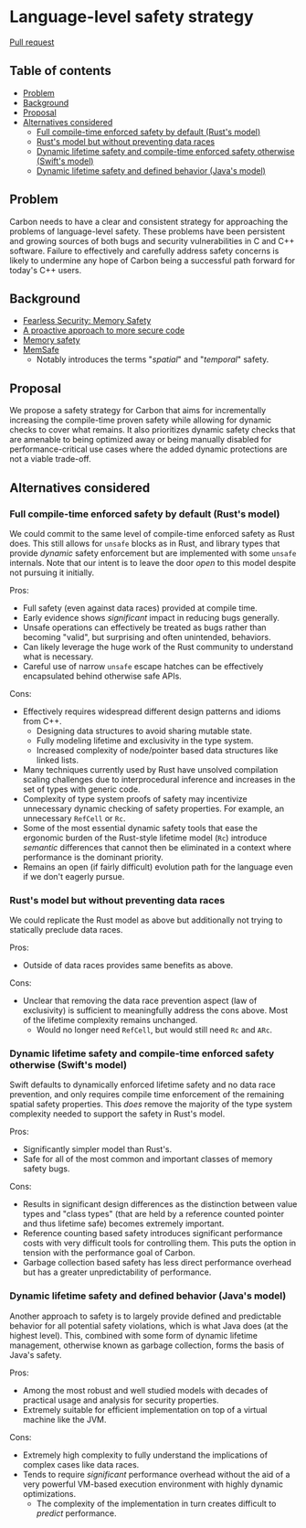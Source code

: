# Language-level safety strategy

<!--
Part of the Carbon Language project, under the Apache License v2.0 with LLVM
Exceptions. See /LICENSE for license information.
SPDX-License-Identifier: Apache-2.0 WITH LLVM-exception
-->

[Pull request](https://github.com/carbon-language/carbon-lang/pull/130)

## Table of contents

<!-- toc -->

-   [Problem](#problem)
-   [Background](#background)
-   [Proposal](#proposal)
-   [Alternatives considered](#alternatives-considered)
    -   [Full compile-time enforced safety by default (Rust's model)](#full-compile-time-enforced-safety-by-default-rusts-model)
    -   [Rust's model but without preventing data races](#rusts-model-but-without-preventing-data-races)
    -   [Dynamic lifetime safety and compile-time enforced safety otherwise (Swift's model)](#dynamic-lifetime-safety-and-compile-time-enforced-safety-otherwise-swifts-model)
    -   [Dynamic lifetime safety and defined behavior (Java's model)](#dynamic-lifetime-safety-and-defined-behavior-javas-model)

<!-- tocstop -->

## Problem

Carbon needs to have a clear and consistent strategy for approaching the
problems of language-level safety. These problems have been persistent and
growing sources of both bugs and security vulnerabilities in C and C++ software.
Failure to effectively and carefully address safety concerns is likely to
undermine any hope of Carbon being a successful path forward for today's C++
users.

## Background

-   [Fearless Security: Memory Safety](https://hacks.mozilla.org/2019/01/fearless-security-memory-safety/)
-   [A proactive approach to more secure code](https://msrc-blog.microsoft.com/2019/07/16/a-proactive-approach-to-more-secure-code/)
-   [Memory safety](https://www.chromium.org/Home/chromium-security/memory-safety)
-   [MemSafe](https://doi.org/10.1002/spe.2105)
    -   Notably introduces the terms "_spatial_" and "_temporal_" safety.

## Proposal

We propose a safety strategy for Carbon that aims for incrementally increasing
the compile-time proven safety while allowing for dynamic checks to cover what
remains. It also prioritizes dynamic safety checks that are amenable to being
optimized away or being manually disabled for performance-critical use cases
where the added dynamic protections are not a viable trade-off.

## Alternatives considered

### Full compile-time enforced safety by default (Rust's model)

We could commit to the same level of compile-time enforced safety as Rust does.
This still allows for `unsafe` blocks as in Rust, and library types that provide
_dynamic_ safety enforcement but are implemented with some `unsafe` internals.
Note that our intent is to leave the door _open_ to this model despite not
pursuing it initially.

Pros:

-   Full safety (even against data races) provided at compile time.
-   Early evidence shows _significant_ impact in reducing bugs generally.
-   Unsafe operations can effectively be treated as bugs rather than becoming
    "valid", but surprising and often unintended, behaviors.
-   Can likely leverage the huge work of the Rust community to understand what
    is necessary.
-   Careful use of narrow `unsafe` escape hatches can be effectively
    encapsulated behind otherwise safe APIs.

Cons:

-   Effectively requires widespread different design patterns and idioms from
    C++.
    -   Designing data structures to avoid sharing mutable state.
    -   Fully modeling lifetime and exclusivity in the type system.
    -   Increased complexity of node/pointer based data structures like linked
        lists.
-   Many techniques currently used by Rust have unsolved compilation scaling
    challenges due to interprocedural inference and increases in the set of
    types with generic code.
-   Complexity of type system proofs of safety may incentivize unnecessary
    dynamic checking of safety properties. For example, an unnecessary `RefCell`
    or `Rc`.
-   Some of the most essential dynamic safety tools that ease the ergonomic
    burden of the Rust-style lifetime model (`Rc`) introduce _semantic_
    differences that cannot then be eliminated in a context where performance is
    the dominant priority.
-   Remains an open (if fairly difficult) evolution path for the language even
    if we don't eagerly pursue.

### Rust's model but without preventing data races

We could replicate the Rust model as above but additionally not trying to
statically preclude data races.

Pros:

-   Outside of data races provides same benefits as above.

Cons:

-   Unclear that removing the data race prevention aspect (law of exclusivity)
    is sufficient to meaningfully address the cons above. Most of the lifetime
    complexity remains unchanged.
    -   Would no longer need `RefCell`, but would still need `Rc` and `ARc`.

### Dynamic lifetime safety and compile-time enforced safety otherwise (Swift's model)

Swift defaults to dynamically enforced lifetime safety and no data race
prevention, and only requires compile time enforcement of the remaining spatial
safety properties. This _does_ remove the majority of the type system complexity
needed to support the safety in Rust's model.

Pros:

-   Significantly simpler model than Rust's.
-   Safe for all of the most common and important classes of memory safety bugs.

Cons:

-   Results in significant design differences as the distinction between value
    types and "class types" (that are held by a reference counted pointer and
    thus lifetime safe) becomes extremely important.
-   Reference counting based safety introduces significant performance costs
    with very difficult tools for controlling them. This puts the option in
    tension with the performance goal of Carbon.
-   Garbage collection based safety has less direct performance overhead but has
    a greater unpredictability of performance.

### Dynamic lifetime safety and defined behavior (Java's model)

Another approach to safety is to largely provide defined and predictable
behavior for all potential safety violations, which is what Java does (at the
highest level). This, combined with some form of dynamic lifetime management,
otherwise known as garbage collection, forms the basis of Java's safety.

Pros:

-   Among the most robust and well studied models with decades of practical
    usage and analysis for security properties.
-   Extremely suitable for efficient implementation on top of a virtual machine
    like the JVM.

Cons:

-   Extremely high complexity to fully understand the implications of complex
    cases like data races.
-   Tends to require _significant_ performance overhead without the aid of a
    very powerful VM-based execution environment with highly dynamic
    optimizations.
    -   The complexity of the implementation in turn creates difficult to
        _predict_ performance.
